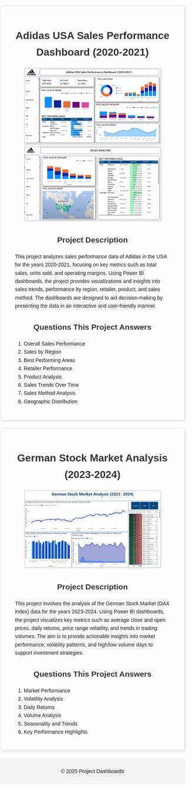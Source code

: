 <!DOCTYPE html>
<html lang="en">
<head>
    <meta charset="UTF-8">
    <meta name="viewport" content="width=device-width, initial-scale=1.0">
    <title>Project Dashboards</title>
    <style>
        /* General body and layout styling */
        body {
            font-family: Arial, sans-serif;
            margin: 0;
            padding: 0;
            line-height: 1.6;
        }
        h1, h2 {
            text-align: center;
            color: #333;
        }
        section {
            margin: 20px;
        }
        .project-container {
            border: 1px solid #ddd;
            border-radius: 8px;
            margin: 20px auto;
            padding: 20px;
            max-width: 900px;
            box-shadow: 2px 2px 5px rgba(0, 0, 0, 0.1);
        }
        .image-container {
            text-align: center;
            margin: 20px 0;
        }
        .image-container img {
            max-width: 80%;
            height: auto;
            border: 1px solid #ccc;
            box-shadow: 2px 2px 5px rgba(0, 0, 0, 0.1);
        }
        footer {
            text-align: center;
            padding: 10px;
            background: #f4f4f4;
        }
    </style>
</head>
<body>
    <!-- Project 1: Adidas Dashboard -->
    <div class="project-container">
        <h1>Adidas USA Sales Performance Dashboard (2020-2021)</h1>
        <div class="image-container">
            <img src="images\adidas_dashboard.png" alt="Adidas Dashboard">
            <img src="images\adidas2.png" alt="Adidas Dashboard">
        </div>
        <section>
            <h2>Project Description</h2>
            <p>
                This project analyzes sales performance data of Adidas in the USA for the years 2020-2021, focusing on key metrics such as total sales, units sold, and operating margins. Using Power BI dashboards, the project provides visualizations and insights into sales trends, performance by region, retailer, product, and sales method. The dashboards are designed to aid decision-making by presenting the data in an interactive and user-friendly manner.
            </p>
        </section>
        <section>
            <h2>Questions This Project Answers</h2>
            <ol>
                <li>Overall Sales Performance</li>
                <li>Sales by Region</li>
                <li>Best Performing Areas</li>
                <li>Retailer Performance</li>
                <li>Product Analysis</li>
                <li>Sales Trends Over Time</li>
                <li>Sales Method Analysis</li>
                <li>Geographic Distribution</li>
            </ol>
        </section>
    </div>

<!-- Project 2: German Stock Market Dashboard -->
<div class="project-container">
        <h1>German Stock Market Analysis (2023-2024)</h1>
        <div class="image-container">
            <img src="images\stock.png" alt="German Stock Market Dashboard">
        </div>
        <section>
            <h2>Project Description</h2>
            <p>
                This project involves the analysis of the German Stock Market (DAX index) data for the years 2023-2024. Using Power BI dashboards, the project visualizes key metrics such as average close and open prices, daily returns, price range volatility, and trends in trading volumes. The aim is to provide actionable insights into market performance, volatility patterns, and high/low volume days to support investment strategies.
            </p>
        </section>
        <section>
            <h2>Questions This Project Answers</h2>
            <ol>
                <li>Market Performance</li>
                <li>Volatility Analysis</li>
                <li>Daily Returns</li>
                <li>Volume Analysis</li>
                <li>Seasonality and Trends</li>
                <li>Key Performance Highlights</li>
            </ol>
        </section>
    </div>

<footer>
        <p>&copy; 2025 Project Dashboards</p>
</footer>
</body>
</html>
